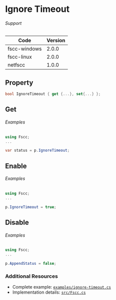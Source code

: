 # Ignore Timeout

###### Support
| Code  | Version |
| ----- | ------- |
| fscc-windows | 2.0.0 |
| fscc-linux | 2.0.0 |
| netfscc | 1.0.0 |


## Property
```c#
bool IgnoreTimeout { get {...}, set{...} };
```


## Get
###### Examples
```c#
using Fscc;
...

var status = p.IgnoreTimeout;
```


## Enable
###### Examples
```c#
using Fscc;
...

p.IgnoreTimeout = true;
```


## Disable
###### Examples
```c#
using Fscc;
...

p.AppendStatus = false;
```


### Additional Resources
- Complete example: [`examples/ignore-timeout.cs`](../examples/ignore-timeout.cs)
- Implementation details: [`src/Fscc.cs`](../src/Fscc.cs)
